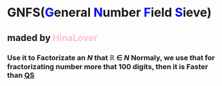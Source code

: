 # GNFS(<span style="color : blue">**G**</span>eneral <span style="color : blue">**N**</span>umber <span style="color : blue">**F**</span>ield <span style="color : blue">**S**</span>ieve)
## maded by <span style="color:pink">**HinaLover**</span>
###
###
###
###
### Use it to Factorizate an $N$ that $\mathbb R$ $\in$ $N$ Normaly, we use that for fractorizating number more that 100 digits, then it is Faster than <span style = "color:blue"><U>[QS](https://)</U></span>
